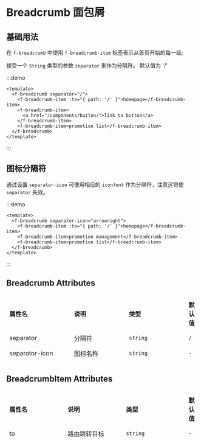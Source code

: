 # Breadcrumb 面包屑

## 基础用法

在 `f-breadcrumb` 中使用 `f-breadcrumb-item` 标签表示从首页开始的每一级;

接受一个 `String` 类型的参数 `separator` 来作为分隔符。 默认值为 '/'

:::demo

```vue
<template>
  <f-breadcrumb separator="/">
    <f-breadcrumb-item :to="{ path: '/' }">homepage</f-breadcrumb-item>
    <f-breadcrumb-item>
      <a href="/components/button/">link to button</a>
    </f-breadcrumb-item>
    <f-breadcrumb-item>promotion list</f-breadcrumb-item>
  </f-breadcrumb>
</template>
```

:::

## 图标分隔符

通过设置 `separator-icon` 可使用相应的 `iconfont` 作为分隔符，注意这将使 `separator` 失效。

:::demo

```vue
<template>
  <f-breadcrumb separator-icon="arrowright">
    <f-breadcrumb-item :to="{ path: '/' }">homepage</f-breadcrumb-item>
    <f-breadcrumb-item>promotion management</f-breadcrumb-item>
    <f-breadcrumb-item>promotion list</f-breadcrumb-item>
  </f-breadcrumb>
</template>
```

:::

## Breadcrumb Attributes

<table style="border-collapse: separate; border-spacing: 0px 10px; width:100%">
  <thead>
    <tr align="left">
      <th style="width: 200px;">属性名</th>
      <th style="width: 200px;">说明</th>
      <th style="width: 200px">类型</th>
      <th>默认值</th>
    </tr>
  </thead>
  <tbody>
    <tr>
      <td>separator</td>
      <td>分隔符</td>
      <td>
        <code>string</code>
      </td>
      <td>
       <code>/</code>
      </td>
    </tr>
    <tr>
      <td>separator-icon</td>
      <td>图标名称</td>
      <td>
        <code>string</code>
      </td>
      <td>
       <code>-</code>
      </td>
    </tr>
  </tbody>
</table>

## BreadcrumbItem Attributes

<table style="border-collapse: separate; border-spacing: 0px 10px; width:100%">
  <thead>
    <tr align="left">
      <th style="width: 200px;">属性名</th>
      <th style="width: 200px;">说明</th>
      <th style="width: 200px">类型</th>
      <th>默认值</th>
    </tr>
  </thead>
  <tbody>
    <tr>
      <td>to</td>
      <td>路由跳转目标</td>
      <td>
        <code>string</code>
      </td>
      <td>
       <code>-</code>
      </td>
    </tr>
  </tbody>
</table>

<style>
td, th { 
  border: none!important; 
} 
</style>
